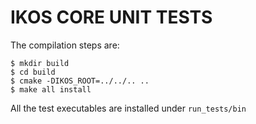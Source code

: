 IKOS CORE UNIT TESTS
====================

The compilation steps are:

```
$ mkdir build
$ cd build
$ cmake -DIKOS_ROOT=../../.. ..
$ make all install
```

All the test executables are installed under `run_tests/bin`
